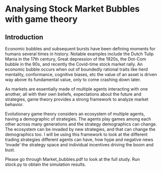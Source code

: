 # Analysing Stock Market Bubbles with game theory

## Introduction

Economic bubbles and subsequent bursts have been defining moments for humans
several times in history. Notable examples include the Dutch Tulip Mania in the 17th
century, Great depression of the 1920s, the Dot-Com bubble in the 90s, and recently the
Covid-time stock market rally. An economic bubble occurs when out of boundedly rational
traits like herd mentality, conformance, cognitive biases, etc the value of an asset is driven
way above its fundamental value, only to come crashing down later.

As markets are essentially made of multiple agents interacting with one another, all with
their own beliefs, expectations about the future and strategies, game theory provides a
strong framework to analyze market behavior.

Evolutionary game theory considers an ecosystem of multiple agents, having a
demographic of strategies. The agents play games among each other across many
generations and the strategy demographics can change. The ecosystem can be invaded by
new strategies, and that can change the demographics too. I will be using this framework to
look at the different trading strategies different agents can have, how hype and negative
news ‘invade’ the strategy space and individual incentives driving the boom and bust.

Please go through Market_bubbles.pdf to look at the full study. Run stock.py to obtain the simulation results.

